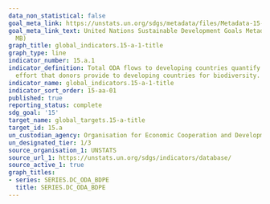 ```yaml
---
data_non_statistical: false
goal_meta_link: https://unstats.un.org/sdgs/metadata/files/Metadata-15-0a-01.pdf
goal_meta_link_text: United Nations Sustainable Development Goals Metadata (PDF 4.0
  MB)
graph_title: global_indicators.15-a-1-title
graph_type: line
indicator_number: 15.a.1
indicator_definition: Total ODA flows to developing countries quantify the public
  effort that donors provide to developing countries for biodiversity.
indicator_name: global_indicators.15-a-1-title
indicator_sort_order: 15-aa-01
published: true
reporting_status: complete
sdg_goal: '15'
target_name: global_targets.15-a-title
target_id: 15.a
un_custodian_agency: Organisation for Economic Cooperation and Development (OECD)
un_designated_tier: 1/3
source_organisation_1: UNSTATS
source_url_1: https://unstats.un.org/sdgs/indicators/database/
source_active_1: true
graph_titles:
- series: SERIES.DC_ODA_BDPE
  title: SERIES.DC_ODA_BDPE
---
```

